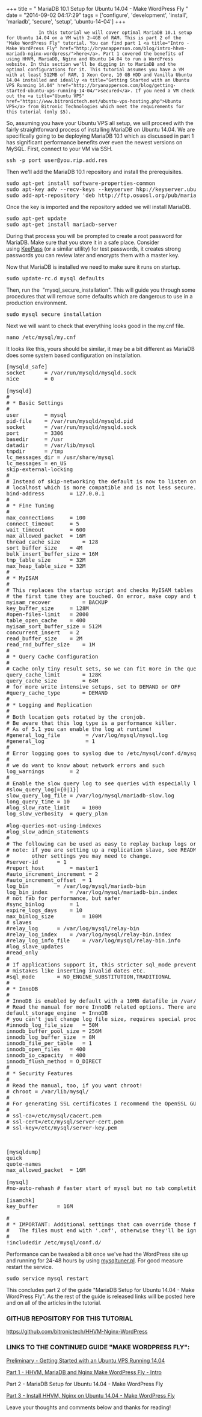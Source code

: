 +++
title = "				MariaDB 10.1 Setup for Ubuntu 14.04 - Make WordPress Fly		"
date = "2014-09-02 04:17:29"
tags = ['configure', 'development', 'install', 'mariadb', 'secure', 'setup', 'ubuntu-14-04']
+++

    			In this tutorial we will cover optimal MariaDB 10.1 setup for Ubuntu 14.04 on a VM with 2-4GB of RAM. This is part 2 of the "Make WordPress Fly" tutorial. You can find part 1 <a title="Intro - Make WordPress Fly" href="http://bryanapperson.com/blog/intro-hhvm-mariadb-nginx-wordpress/">here</a>. Part 1 covered the benefits of using HHVM, MariaDB, Nginx and Ubuntu 14.04 to run a WordPress website. In this section we'll be digging in to MariaDB and the optimal configurations for it. This tutorial assumes you have a VM with at least 512MB of RAM, 1 Xeon Core, 10 GB HDD and Vanilla Ubuntu 14.04 installed and ideally <a title="Getting Started with an Ubuntu VPS Running 14.04" href="http://bryanapperson.com/blog/getting-started-ubuntu-vps-running-14-04/">secured</a>. If you need a VM check out the <a title="Ubuntu VPS" href="https://www.bitronictech.net/ubuntu-vps-hosting.php">Ubuntu VPS</a> from Bitronic Technologies which meet the requirements for this tutorial (only $5).

So, assuming you have your Ubuntu VPS all setup, we will proceed with the fairly straightforward process of installing MariaDB on Ubuntu 14.04. We are specifically going to be deploying MariaDB 10.1 which as discussed in part 1 has significant performance benefits over even the newest versions on MySQL. First, connect to your VM via SSH.

<pre class="lang:default decode:true " title="SSH Your VM">ssh -p port user@you.rip.add.res</pre>

Then we'll add the MariaDB 10.1 repository and install the prerequisites.

<pre class="lang:default decode:true " title="Add the MariaDB 10.1 Repository">sudo apt-get install software-properties-common
sudo apt-key adv --recv-keys --keyserver hkp://keyserver.ubuntu.com:80 0xcbcb082a1bb943db
sudo add-apt-repository 'deb http://ftp.osuosl.org/pub/mariadb/repo/10.1/ubuntu trusty main'</pre>

Once the key is imported and the repository added we will install MariaDB.

<pre class="lang:default decode:true " title="Install MariaDB 10.1 on Ubuntu 14.04">sudo apt-get update
sudo apt-get install mariadb-server</pre>

During that process you will be prompted to create a root password for MariaDB. Make sure that you store it in a safe place. Consider using <a title="KeePass" href="http://keepass.info/">KeePass</a> (or a similar utility) for test passwords, it creates strong passwords you can review later and encrypts them with a master key.

Now that MariaDB is installed we need to make sure it runs on startup.

<pre class="lang:default decode:true " title="Make Sure MariaDB Runs on Startup">sudo update-rc.d mysql defaults</pre>

Then, run the  "mysql_secure_installation". This will guide you through some procedures that will remove some defaults which are dangerous to use in a production environment.

<pre style="color: #000000;" class="">sudo mysql_secure_installation</pre>

Next we will want to check that everything looks good in the my.cnf file.

<pre class="lang:default decode:true " title="Open my.cnf">nano /etc/mysql/my.cnf</pre>

It looks like this, yours should be similar, it may be a bit different as MariaDB does some system based configuration on installation.

<pre class="lang:sh decode:true" title="A Pretty Vanilla MariaDB 10.1 /etc/mysql/my.cnf">[mysqld_safe]
socket		= /var/run/mysqld/mysqld.sock
nice		= 0

[mysqld]
#
# * Basic Settings
#
user		= mysql
pid-file	= /var/run/mysqld/mysqld.pid
socket		= /var/run/mysqld/mysqld.sock
port		= 3306
basedir		= /usr
datadir		= /var/lib/mysql
tmpdir		= /tmp
lc_messages_dir	= /usr/share/mysql
lc_messages	= en_US
skip-external-locking
#
# Instead of skip-networking the default is now to listen only on
# localhost which is more compatible and is not less secure.
bind-address		= 127.0.0.1
#
# * Fine Tuning
#
max_connections		= 100
connect_timeout		= 5
wait_timeout		= 600
max_allowed_packet	= 16M
thread_cache_size       = 128
sort_buffer_size	= 4M
bulk_insert_buffer_size	= 16M
tmp_table_size		= 32M
max_heap_table_size	= 32M
#
# * MyISAM
#
# This replaces the startup script and checks MyISAM tables if needed
# the first time they are touched. On error, make copy and try a repair.
myisam_recover          = BACKUP
key_buffer_size		= 128M
#open-files-limit	= 2000
table_open_cache	= 400
myisam_sort_buffer_size	= 512M
concurrent_insert	= 2
read_buffer_size	= 2M
read_rnd_buffer_size	= 1M
#
# * Query Cache Configuration
#
# Cache only tiny result sets, so we can fit more in the query cache.
query_cache_limit		= 128K
query_cache_size		= 64M
# for more write intensive setups, set to DEMAND or OFF
#query_cache_type		= DEMAND
#
# * Logging and Replication
#
# Both location gets rotated by the cronjob.
# Be aware that this log type is a performance killer.
# As of 5.1 you can enable the log at runtime!
#general_log_file        = /var/log/mysql/mysql.log
#general_log             = 1
#
# Error logging goes to syslog due to /etc/mysql/conf.d/mysqld_safe_syslog.cnf.
#
# we do want to know about network errors and such
log_warnings		= 2
#
# Enable the slow query log to see queries with especially long duration
#slow_query_log[={0|1}]
slow_query_log_file	= /var/log/mysql/mariadb-slow.log
long_query_time = 10
#log_slow_rate_limit	= 1000
log_slow_verbosity	= query_plan

#log-queries-not-using-indexes
#log_slow_admin_statements
#
# The following can be used as easy to replay backup logs or for replication.
# note: if you are setting up a replication slave, see README.Debian about
#       other settings you may need to change.
#server-id		= 1
#report_host		= master1
#auto_increment_increment = 2
#auto_increment_offset	= 1
log_bin			= /var/log/mysql/mariadb-bin
log_bin_index		= /var/log/mysql/mariadb-bin.index
# not fab for performance, but safer
#sync_binlog		= 1
expire_logs_days	= 10
max_binlog_size         = 100M
# slaves
#relay_log		= /var/log/mysql/relay-bin
#relay_log_index	= /var/log/mysql/relay-bin.index
#relay_log_info_file	= /var/log/mysql/relay-bin.info
#log_slave_updates
#read_only
#
# If applications support it, this stricter sql_mode prevents some
# mistakes like inserting invalid dates etc.
#sql_mode		= NO_ENGINE_SUBSTITUTION,TRADITIONAL
#
# * InnoDB
#
# InnoDB is enabled by default with a 10MB datafile in /var/lib/mysql/.
# Read the manual for more InnoDB related options. There are many!
default_storage_engine	= InnoDB
# you can't just change log file size, requires special procedure
#innodb_log_file_size	= 50M
innodb_buffer_pool_size	= 256M
innodb_log_buffer_size	= 8M
innodb_file_per_table	= 1
innodb_open_files	= 400
innodb_io_capacity	= 400
innodb_flush_method	= O_DIRECT
#
# * Security Features
#
# Read the manual, too, if you want chroot!
# chroot = /var/lib/mysql/
#
# For generating SSL certificates I recommend the OpenSSL GUI "tinyca".
#
# ssl-ca=/etc/mysql/cacert.pem
# ssl-cert=/etc/mysql/server-cert.pem
# ssl-key=/etc/mysql/server-key.pem



[mysqldump]
quick
quote-names
max_allowed_packet	= 16M

[mysql]
#no-auto-rehash	# faster start of mysql but no tab completition

[isamchk]
key_buffer		= 16M

#
# * IMPORTANT: Additional settings that can override those from this file!
#   The files must end with '.cnf', otherwise they'll be ignored.
#
!includedir /etc/mysql/conf.d/</pre>

Performance can be tweaked a bit once we've had the WordPress site up and running for 24-48 hours by using <a title="MySQL Tuner" href="http://mysqltuner.com/">mysqltuner.pl</a>. For good measure restart the service.

<pre class="lang:default decode:true " title="Restart MariaDB 10.1">sudo service mysql restart</pre>

This concludes part 2 of the guide "MariaDB Setup for Ubuntu 14.04 - Make WordPress Fly". As the rest of the guide is released links will be posted here and on all of the articles in the tutorial.

<h3>GITHUB REPOSITORY FOR THIS TUTORIAL</h3>
<a title="Deploying HHVM, MariaDB, Nginx and WordPress on Ubuntu 14.04" href="https://github.com/bitronictech/HHVM-Nginx-WordPress">https://github.com/bitronictech/HHVM-Nginx-WordPress</a>
<h3>LINKS TO THE CONTINUED GUIDE "MAKE WORDPRESS FLY":</h3>
<a title="Getting Started with an Ubuntu VPS Running 14.04" href="http://bryanapperson.com/blog/getting-started-ubuntu-vps-running-14-04/">Preliminary - Getting Started with an Ubuntu VPS Running 14.04</a>

<a title="HHVM, MariaDB and Nginx Make WordPress Fly – Intro" href="http://bryanapperson.com/blog/intro-hhvm-mariadb-nginx-wordpress/">Part 1 - HHVM, MariaDB and Nginx Make WordPress Fly - Intro</a>

Part 2 - MariaDB Setup for Ubuntu 14.04 - Make WordPress Fly

<a title="Install HHVM, Nginx on Ubuntu 14.04 – Make WordPress Fly" href="http://bryanapperson.com/blog/install-hhvm-nginx-ubuntu-14-04-make-wordpress-fly/">Part 3 - Install HHVM, Nginx on Ubuntu 14.04 - Make WordPress Fly</a>

Leave your thoughts and comments below and thanks for reading!
